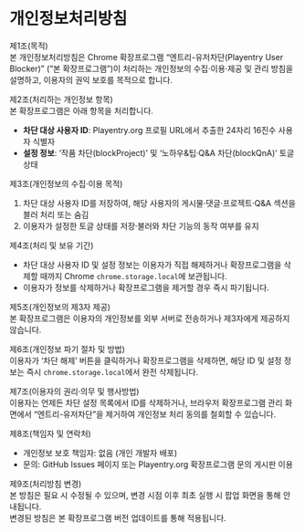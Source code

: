 # 개인정보처리방침

제1조(목적)  
본 개인정보처리방침은 Chrome 확장프로그램 “엔트리-유저차단(Playentry User Blocker)” (“본 확장프로그램”)이 처리하는 개인정보의 수집·이용·제공 및 관리 방침을 설명하고, 이용자의 권익 보호를 목적으로 합니다.

제2조(처리하는 개인정보 항목)  
본 확장프로그램은 아래 항목을 처리합니다.  
- **차단 대상 사용자 ID**: Playentry.org 프로필 URL에서 추출한 24자리 16진수 사용자 식별자  
- **설정 정보**: ‘작품 차단(blockProject)’ 및 ‘노하우&팁·Q&A 차단(blockQnA)’ 토글 상태

제3조(개인정보의 수집·이용 목적)  
1. 차단 대상 사용자 ID를 저장하여, 해당 사용자의 게시물·댓글·프로젝트·Q&A 섹션을 블러 처리 또는 숨김  
2. 이용자가 설정한 토글 상태를 저장·불러와 차단 기능의 동작 여부를 유지

제4조(처리 및 보유 기간)  
- 차단 대상 사용자 ID 및 설정 정보는 이용자가 직접 해제하거나 확장프로그램을 삭제할 때까지 Chrome `chrome.storage.local`에 보관됩니다.  
- 이용자가 정보를 삭제하거나 확장프로그램을 제거할 경우 즉시 파기됩니다.

제5조(개인정보의 제3자 제공)  
본 확장프로그램은 이용자의 개인정보를 외부 서버로 전송하거나 제3자에게 제공하지 않습니다.

제6조(개인정보 파기 절차 및 방법)  
이용자가 ‘차단 해제’ 버튼을 클릭하거나 확장프로그램을 삭제하면, 해당 ID 및 설정 정보는 즉시 `chrome.storage.local`에서 완전 삭제됩니다.

제7조(이용자의 권리·의무 및 행사방법)  
이용자는 언제든 차단 설정 목록에서 ID를 삭제하거나, 브라우저 확장프로그램 관리 화면에서 “엔트리-유저차단”을 제거하여 개인정보 처리 동의를 철회할 수 있습니다.

제8조(책임자 및 연락처)  
- 개인정보 보호 책임자: 없음 (개인 개발자 배포)  
- 문의: GitHub Issues 페이지 또는 Playentry.org 확장프로그램 문의 게시판 이용

제9조(처리방침 변경)  
본 방침은 필요 시 수정될 수 있으며, 변경 시점 이후 최초 실행 시 팝업 화면을 통해 안내됩니다.  
변경된 방침은 본 확장프로그램 버전 업데이트를 통해 적용됩니다.
